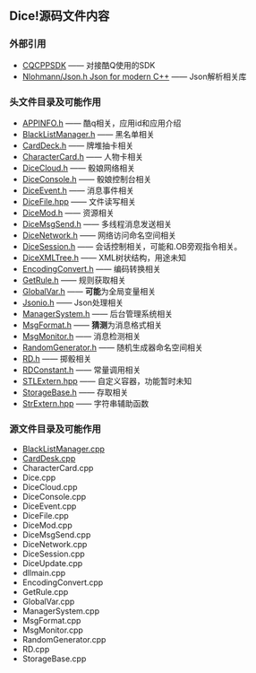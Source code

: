 ## Dice!源码文件内容
### 外部引用

+ [CQCPPSDK](https://github.com/cqmoe/cqcppsdk) —— 对接酷Q使用的SDK  
+ [Nlohmann/Json.h Json for modern C++](https://github.com/nlohmann/json) —— Json解析相关库  

### 头文件目录及可能作用

+ [APPINFO.h]() —— 酷q相关，应用id和应用介绍  
+ [BlackListManager.h]() —— 黑名单相关  
+ [CardDeck.h]() —— 牌堆抽卡相关  
+ [CharacterCard.h]() —— 人物卡相关   
+ [DiceCloud.h]() —— 骰娘网络相关  
+ [DiceConsole.h]() —— 骰娘控制台相关  
+ [DiceEvent.h]() —— 消息事件相关  
+ [DiceFile.hpp]() —— 文件读写相关  
+ [DiceMod.h]() —— 资源相关  
+ [DiceMsgSend.h]() —— 多线程消息发送相关  
+ [DiceNetwork.h]() —— 网络访问命名空间相关  
+ [DiceSession.h]() —— 会话控制相关，可能和.OB旁观指令相关。  
+ [DiceXMLTree.h]() —— XML树状结构，用途未知  
+ [EncodingConvert.h]() —— 编码转换相关  
+ [GetRule.h]() —— 规则获取相关  
+ [GlobalVar.h]() —— **可能**为全局变量相关  
+ [Jsonio.h]() —— Json处理相关  
+ [ManagerSystem.h]() —— 后台管理系统相关  
+ [MsgFormat.h]() —— **猜测**为消息格式相关  
+ [MsgMonitor.h]() —— 消息检测相关  
+ [RandomGenerator.h]() —— 随机生成器命名空间相关  
+ [RD.h]() —— 掷骰相关  
+ [RDConstant.h]() —— 常量调用相关
+ [STLExtern.hpp]() —— 自定义容器，功能暂时未知
+ [StorageBase.h]() —— 存取相关
+ [StrExtern.hpp]() —— 字符串辅助函数

### 源文件目录及可能作用

+ [BlackListManager.cpp]()
+ [CardDesk.cpp]()
+ CharacterCard.cpp
+ Dice.cpp
+ DiceCloud.cpp
+ DiceConsole.cpp
+ DiceEvent.cpp
+ DiceFile.cpp
+ DiceMod.cpp
+ DiceMsgSend.cpp
+ DiceNetwork.cpp
+ DiceSession.cpp
+ DiceUpdate.cpp
+ dllmain.cpp
+ EncodingConvert.cpp
+ GetRule.cpp
+ GlobalVar.cpp
+ ManagerSystem.cpp
+ MsgFormat.cpp
+ MsgMonitor.cpp
+ RandomGenerator.cpp
+ RD.cpp
+ StorageBase.cpp